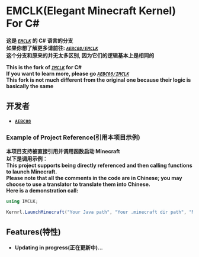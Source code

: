 # EMCLK(Elegant Minecraft Kernel) For C#
**这是 [_`EMCLK`_](https://github.com/AEBC08/EMCLK) 的 C# 语言的分支**  
**如果你想了解更多请前往: [_`AEBC08/EMCLK`_](https://github.com/AEBC08/EMCLK)**  
**这个分支和原来的并无太多区别, 因为它们的逻辑基本上是相同的**  
  
**This is the fork of [_`IMCLK`_](https://github.com/AEBC08/EMCLK) for C#**  
**If you want to learn more, please go [_`AEBC08/IMCLK`_](https://github.com/AEBC08/EMCLK)**  
**This fork is not much different from the original one because their logic is basically the same**

## 开发者
* **[`AEBC08`](https://github.com/AEBC08)**

### Example of Project Reference(引用本项目示例)
**本项目支持被直接引用并调用函数启动 Minecraft  
以下是调用示例：**  
**This project supports being directly referenced and then calling functions to launch Minecraft.  
Please note that all the comments in the code are in Chinese; you may choose to use a translator to translate them into Chinese.  
Here is a demonstration call:**

```C#
using IMCLK;

Kernrl.LaunchMinecraft("Your Java path", "Your .minecraft dir path", "Minecraft version name", 1024, "Player name", OutJvmParams: true);
```

## Features(特性)
* **Updating in progress(正在更新中)...**
